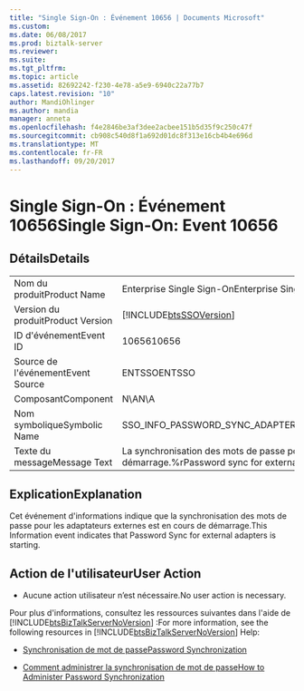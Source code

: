 ```yaml
---
title: "Single Sign-On : Événement 10656 | Documents Microsoft"
ms.custom: 
ms.date: 06/08/2017
ms.prod: biztalk-server
ms.reviewer: 
ms.suite: 
ms.tgt_pltfrm: 
ms.topic: article
ms.assetid: 82692242-f230-4e78-a5e9-6940c22a77b7
caps.latest.revision: "10"
author: MandiOhlinger
ms.author: mandia
manager: anneta
ms.openlocfilehash: f4e2846be3af3dee2acbee151b5d35f9c250c47f
ms.sourcegitcommit: cb908c540d8f1a692d01dc8f313e16cb4b4e696d
ms.translationtype: MT
ms.contentlocale: fr-FR
ms.lasthandoff: 09/20/2017
---
```

# <a name="single-sign-on-event-10656"></a><span data-ttu-id="4fae6-102">Single Sign-On : Événement 10656</span><span class="sxs-lookup"><span data-stu-id="4fae6-102">Single Sign-On: Event 10656</span></span>
## <a name="details"></a><span data-ttu-id="4fae6-103">Détails</span><span class="sxs-lookup"><span data-stu-id="4fae6-103">Details</span></span>  
  
|||  
|-|-|  
|<span data-ttu-id="4fae6-104">Nom du produit</span><span class="sxs-lookup"><span data-stu-id="4fae6-104">Product Name</span></span>|<span data-ttu-id="4fae6-105">Enterprise Single Sign-On</span><span class="sxs-lookup"><span data-stu-id="4fae6-105">Enterprise Single Sign-On</span></span>|  
|<span data-ttu-id="4fae6-106">Version du produit</span><span class="sxs-lookup"><span data-stu-id="4fae6-106">Product Version</span></span>|[!INCLUDE[btsSSOVersion](../includes/btsssoversion-md.md)]|  
|<span data-ttu-id="4fae6-107">ID d'événement</span><span class="sxs-lookup"><span data-stu-id="4fae6-107">Event ID</span></span>|<span data-ttu-id="4fae6-108">10656</span><span class="sxs-lookup"><span data-stu-id="4fae6-108">10656</span></span>|  
|<span data-ttu-id="4fae6-109">Source de l'événement</span><span class="sxs-lookup"><span data-stu-id="4fae6-109">Event Source</span></span>|<span data-ttu-id="4fae6-110">ENTSSO</span><span class="sxs-lookup"><span data-stu-id="4fae6-110">ENTSSO</span></span>|  
|<span data-ttu-id="4fae6-111">Composant</span><span class="sxs-lookup"><span data-stu-id="4fae6-111">Component</span></span>|<span data-ttu-id="4fae6-112">N\A</span><span class="sxs-lookup"><span data-stu-id="4fae6-112">N\A</span></span>|  
|<span data-ttu-id="4fae6-113">Nom symbolique</span><span class="sxs-lookup"><span data-stu-id="4fae6-113">Symbolic Name</span></span>|<span data-ttu-id="4fae6-114">SSO_INFO_PASSWORD_SYNC_ADAPTERS_STARTING</span><span class="sxs-lookup"><span data-stu-id="4fae6-114">SSO_INFO_PASSWORD_SYNC_ADAPTERS_STARTING</span></span>|  
|<span data-ttu-id="4fae6-115">Texte du message</span><span class="sxs-lookup"><span data-stu-id="4fae6-115">Message Text</span></span>|<span data-ttu-id="4fae6-116">La synchronisation des mots de passe pour les adaptateurs externes est en cours de démarrage.%r</span><span class="sxs-lookup"><span data-stu-id="4fae6-116">Password sync for external adapters is starting.%r</span></span>|  
  
## <a name="explanation"></a><span data-ttu-id="4fae6-117">Explication</span><span class="sxs-lookup"><span data-stu-id="4fae6-117">Explanation</span></span>  
 <span data-ttu-id="4fae6-118">Cet événement d'informations indique que la synchronisation des mots de passe pour les adaptateurs externes est en cours de démarrage.</span><span class="sxs-lookup"><span data-stu-id="4fae6-118">This Information event indicates that Password Sync for external adapters is starting.</span></span>  
  
## <a name="user-action"></a><span data-ttu-id="4fae6-119">Action de l'utilisateur</span><span class="sxs-lookup"><span data-stu-id="4fae6-119">User Action</span></span>  
  
-   <span data-ttu-id="4fae6-120">Aucune action utilisateur n’est nécessaire.</span><span class="sxs-lookup"><span data-stu-id="4fae6-120">No user action is necessary.</span></span>  
  
 <span data-ttu-id="4fae6-121">Pour plus d'informations, consultez les ressources suivantes dans l'aide de [!INCLUDE[btsBizTalkServerNoVersion](../includes/btsbiztalkservernoversion-md.md)] :</span><span class="sxs-lookup"><span data-stu-id="4fae6-121">For more information, see the following resources in [!INCLUDE[btsBizTalkServerNoVersion](../includes/btsbiztalkservernoversion-md.md)] Help:</span></span>  
  
-   [<span data-ttu-id="4fae6-122">Synchronisation de mot de passe</span><span class="sxs-lookup"><span data-stu-id="4fae6-122">Password Synchronization</span></span>](../core/password-synchronization2.md)  
  
-   [<span data-ttu-id="4fae6-123">Comment administrer la synchronisation de mot de passe</span><span class="sxs-lookup"><span data-stu-id="4fae6-123">How to Administer Password Synchronization</span></span>](../core/how-to-administer-password-synchronization.md)